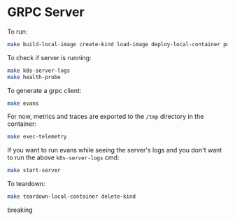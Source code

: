 # GRPC Server

To run:

```bash
make build-local-image create-kind load-image deploy-local-container port-forward
```

To check if server is running:

```bash
make k8s-server-logs
make health-probe
```

To generate a grpc client:

```bash
make evans
```

For now, metrics and traces are exported to the `/tmp` directory in the container:

```bash
make exec-telemetry
```

If you want to run evans while seeing the server's logs and you don't want to run the above `k8s-server-logs` cmd:

```bash
make start-server
```

To teardown:

```bash
make teardown-local-container delete-kind
```

breaking
